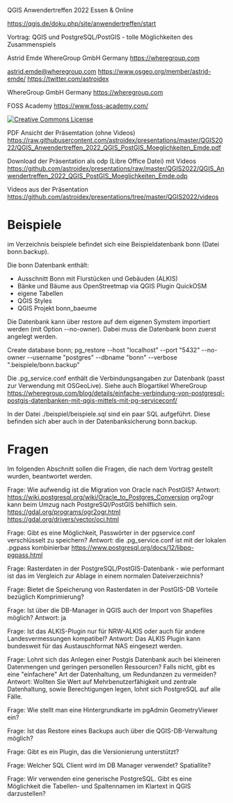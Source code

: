 QGIS Anwendertreffen 2022 Essen & Online

https://qgis.de/doku.php/site/anwendertreffen/start


Vortrag: QGIS und PostgreSQL/PostGIS - tolle Möglichkeiten des Zusammenspiels 

Astrid Emde
WhereGroup GmbH Germany
https://wheregroup.com

astrid.emde@wheregroup.com
https://www.osgeo.org/member/astrid-emde/
https://twitter.com/astroidex

WhereGroup GmbH Germany
https://wheregroup.com

FOSS Academy 
https://www.foss-academy.com/

[![Creative Commons License](http://i.creativecommons.org/l/by-sa/4.0/88x31.png)](https://creativecommons.org/licenses/by-sa/4.0/deed.de)

PDF Ansicht der Präsemtation (ohne Videos)
https://raw.githubusercontent.com/astroidex/presentations/master/QGIS2022/QGIS_Anwendertreffen_2022_QGIS_PostGIS_Moeglichkeiten_Emde.pdf


Download der Präsentation als odp (Libre Office Datei) mit Videos
https://github.com/astroidex/presentations/raw/master/QGIS2022/QGIS_Anwendertreffen_2022_QGIS_PostGIS_Moeglichkeiten_Emde.odp


Videos aus der Präsentation
https://github.com/astroidex/presentations/tree/master/QGIS2022/videos


# Beispiele

im Verzeichnis beispiele befindet sich eine Beispieldatenbank bonn (Datei bonn.backup).

Die bonn Datenbank enthält:

- Ausschnitt Bonn mit Flurstücken und Gebäuden (ALKIS)
- Bänke und Bäume aus OpenStreetmap via QGIS Plugin QuickOSM
- eigene Tabellen 
- QGIS Styles
- QGIS Projekt bonn_baeume

Die Datenbank kann über restore auf dem eigenen Symstem importiert werden (mit Option --no-owner). Dabei muss die Datenbank bonn zuerst angelegt werden.

Create database bonn;
pg_restore --host "localhost" --port "5432" --no-owner --username "postgres"  --dbname "bonn" --verbose ".beispiele/bonn.backup"


Die .pg_service.conf enthält die Verbindungsangaben zur Datenbank (passt zur Verwendung mit OSGeoLive). 
Siehe auch Blogartikel WhereGroup https://wheregroup.com/blog/details/einfache-verbindung-von-postgresql-postgis-datenbanken-mit-qgis-mittels-mit-pg-serviceconf/

In der Datei ./beispiel/beispiele.sql sind ein paar SQL aufgeführt. Diese befinden sich aber auch in der Datenbanksicherung bonn.backup.


# Fragen

Im folgenden Abschnitt sollen die Fragen, die nach dem Vortrag gestellt wurden, beantwortet werden.


Frage: Wie aufwendig ist die Migration von Oracle nach PostGIS?
Antwort: https://wiki.postgresql.org/wiki/Oracle_to_Postgres_Conversion
org2ogr kann beim Umzug nach PostgreSQl/PostGIS behilflich sein.
https://gdal.org/programs/ogr2ogr.html
https://gdal.org/drivers/vector/oci.html

Frage: Gibt es eine Möglichkeit, Passwörter in der pgservice.conf verschlüsselt zu speichern?
Antwort: die .pg_service.conf ist mit der lokalen .pgpass kombinierbar
https://www.postgresql.org/docs/12/libpq-pgpass.html

Frage: Rasterdaten in der PostgreSQL/PostGIS-Datenbank - wie performant ist das im Vergleich zur Ablage in einem normalen Dateiverzeichnis?


Frage: Bietet die Speicherung von Rasterdaten in der PostGIS-DB Vorteile bezüglich Komprimierung?


Frage: Ist über die DB-Manager in QGIS auch der Import von Shapefiles möglich?
Antwort: ja


Frage: Ist das ALKIS-Plugin nur für NRW-ALKIS oder auch für andere Landesvermessungen kompatibel?
Antwort: Das ALKIS Plugin kann bundesweit für das Austauschformat NAS eingesezt werden.


Frage: Lohnt sich das Anlegen einer Postgis Datenbank auch bei kleineren Datenmengen und geringen personellen Ressourcen? Falls nicht, gibt es eine "einfachere" Art der Datenhaltung, um Redundanzen zu vermeiden?
Antwort: Wollten Sie Wert auf Mehrbenutzerfähigkeit und zentrale Datenhaltung, sowie Berechtigungen legen, lohnt sich PostgreSQL auf alle Fälle.


Frage: Wie stellt man eine Hintergrundkarte im pgAdmin GeometryViewer ein?


Frage: Ist das Restore eines Backups auch über die QGIS-DB-Verwaltung möglich?
 

Frage: Gibt es ein Plugin, das die Versionierung unterstützt?


Frage: Welcher SQL Client wird im DB Manager verwendet? Spatiallite?


Frage: Wir verwenden eine generische PostgreSQL. Gibt es eine Möglichkeit die Tabellen- und Spaltennamen im Klartext in QGIS darzustellen?